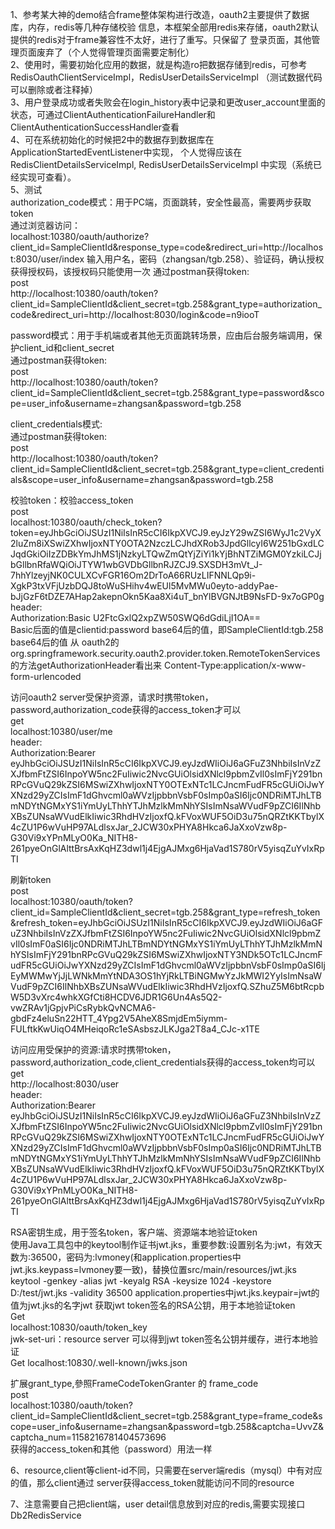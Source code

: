 1、参考某大神的demo结合frame整体架构进行改造，oauth2主要提供了数据库，内存，redis等几种存储校验
信息，本框架全部用redis来存储，oauth2默认提供的redis对于frame兼容性不太好，进行了重写。只保留了
登录页面，其他管理页面废弃了（个人觉得管理页面需要定制化）  
2、使用时，需要初始化应用的数据，就是构造ro把数据存储到redis，可参考RedisOauthClientServiceImpl，RedisUserDetailsServiceImpl
（测试数据代码可以删除或者注释掉）  
3、用户登录成功或者失败会在login_history表中记录和更改user_account里面的状态，可通过ClientAuthenticationFailureHandler和
ClientAuthenticationSuccessHandler查看  
4、可在系统初始化的时候把2中的数据存到数据库在ApplicationStartedEventListener中实现，
个人觉得应该在RedisClientDetailsServiceImpl,
RedisUserDetailsServiceImpl
中实现（系统已经实现可查看）。  
5、测试  
authorization_code模式：用于PC端，页面跳转，安全性最高，需要两步获取token  
通过浏览器访问：  
localhost:10380/oauth/authorize?client_id=SampleClientId&response_type=code&redirect_uri=http://localhost:8030/user/index
输入用户名，密码（zhangsan/tgb.258）、验证码，确认授权获得授权码，该授权码只能使用一次
通过postman获得token:  
post   
http://localhost:10380/oauth/token?client_id=SampleClientId&client_secret=tgb.258&grant_type=authorization_code&redirect_uri=http://localhost:8030/login&code=n9iooT  


password模式：用于手机端或者其他无页面跳转场景，应由后台服务端调用，保护client_id和client_secret  
通过postman获得token:  
post  
http://localhost:10380/oauth/token?client_id=SampleClientId&client_secret=tgb.258&grant_type=password&scope=user_info&username=zhangsan&password=tgb.258  


client_credentials模式:  
通过postman获得token:  
post  
http://localhost:10380/oauth/token?client_id=SampleClientId&client_secret=tgb.258&grant_type=client_credentials&scope=user_info&username=zhangsan&password=tgb.258  


校验token：校验access_token  
post  
localhost:10380/oauth/check_token?token=eyJhbGciOiJSUzI1NiIsInR5cCI6IkpXVCJ9.eyJzY29wZSI6WyJ1c2VyX2luZm8iXSwiZXhwIjoxNTY0OTA2NzczLCJhdXRob3JpdGllcyI6W251bGxdLCJqdGkiOiIzZDBkYmJhMS1jNzkyLTQwZmQtYjZiYi1kYjBhNTZiMGM0YzkiLCJjbGllbnRfaWQiOiJTYW1wbGVDbGllbnRJZCJ9.SXSDH3mVt_J-7hhYlzeyjNK0CULXCvFGR16Om2DrToA66RUzLIFNNLQp9i-XgkP3txVFjUzbDQJ8toWuSHihv4wEUl5MvMWu0eyto-addyPae-bJjGzF6tDZE7AHap2akepnOkn5Kaa8Xi4uT_bnYlBVGNJtB9NsFD-9x7oGP0g  
header:  
Authorization:Basic U2FtcGxlQ2xpZW50SWQ6dGdiLjI1OA==  
Basic后面的值是clientid:password base64后的值，即SampleClientId:tgb.258  base64后的值
从 oauth2的 org.springframework.security.oauth2.provider.token.RemoteTokenServices的方法getAuthorizationHeader看出来
Content-Type:application/x-www-form-urlencoded  


访问oauth2 server受保护资源，请求时携带token，password,authorization_code获得的access_token才可以  
get  
localhost:10380/user/me  
header:  
Authorization:Bearer eyJhbGciOiJSUzI1NiIsInR5cCI6IkpXVCJ9.eyJzdWIiOiJ6aGFuZ3NhbiIsInVzZXJfbmFtZSI6InpoYW5nc2FuIiwic2NvcGUiOlsidXNlcl9pbmZvIl0sImFjY291bnRPcGVuQ29kZSI6MSwiZXhwIjoxNTY0OTExNTc1LCJncmFudFR5cGUiOiJwYXNzd29yZCIsImF1dGhvcml0aWVzIjpbbnVsbF0sImp0aSI6Ijc0NDRiMTJhLTBmNDYtNGMxYS1iYmUyLThhYTJhMzlkMmNhYSIsImNsaWVudF9pZCI6IlNhbXBsZUNsaWVudElkIiwic3RhdHVzIjoxfQ.kFVoxWUF5OiD3u75nQRZtKKTbylX4cZU1P6wVuHP97ALdlsxJar_2JCW30xPHYA8Hkca6JaXxoVzw8p-G30Vi9xYPnMLyO0Ka_NITH8-261pyeOnGlAlttBrsAxKqHZ3dwl1j4EjgAJMxg6HjaVad1S780rV5yisqZuYvIxRpTI  


刷新token  
post  
localhost:10380/oauth/token?client_id=SampleClientId&client_secret=tgb.258&grant_type=refresh_token&refresh_token=eyJhbGciOiJSUzI1NiIsInR5cCI6IkpXVCJ9.eyJzdWIiOiJ6aGFuZ3NhbiIsInVzZXJfbmFtZSI6InpoYW5nc2FuIiwic2NvcGUiOlsidXNlcl9pbmZvIl0sImF0aSI6Ijc0NDRiMTJhLTBmNDYtNGMxYS1iYmUyLThhYTJhMzlkMmNhYSIsImFjY291bnRPcGVuQ29kZSI6MSwiZXhwIjoxNTY3NDk5OTc1LCJncmFudFR5cGUiOiJwYXNzd29yZCIsImF1dGhvcml0aWVzIjpbbnVsbF0sImp0aSI6IjEyMWMwYjJjLWNkMmYtNDA3OS1hYjRkLTBiNGMwYzJkMWI2YyIsImNsaWVudF9pZCI6IlNhbXBsZUNsaWVudElkIiwic3RhdHVzIjoxfQ.SZhuZ5M6btRcpbW5D3vXrc4whkXGfCti8HCDV6JDR1G6Un4As5Q2-vwZRAv1jGpjvPiCsRybkQvNCMA6-gbdFz4eluSn22HTT_4Ypg2V5AheX8SmjdEm5iymm-FULftkKwUiqO4MHeiqoRc1eSAsbszJLKJga2T8a4_CJc-x1TE  


访问应用受保护的资源:请求时携带token，password,authorization_code,client_credentials获得的access_token均可以  
get  
http://localhost:8030/user  
header:  
Authorization:Bearer  eyJhbGciOiJSUzI1NiIsInR5cCI6IkpXVCJ9.eyJzdWIiOiJ6aGFuZ3NhbiIsInVzZXJfbmFtZSI6InpoYW5nc2FuIiwic2NvcGUiOlsidXNlcl9pbmZvIl0sImFjY291bnRPcGVuQ29kZSI6MSwiZXhwIjoxNTY0OTExNTc1LCJncmFudFR5cGUiOiJwYXNzd29yZCIsImF1dGhvcml0aWVzIjpbbnVsbF0sImp0aSI6Ijc0NDRiMTJhLTBmNDYtNGMxYS1iYmUyLThhYTJhMzlkMmNhYSIsImNsaWVudF9pZCI6IlNhbXBsZUNsaWVudElkIiwic3RhdHVzIjoxfQ.kFVoxWUF5OiD3u75nQRZtKKTbylX4cZU1P6wVuHP97ALdlsxJar_2JCW30xPHYA8Hkca6JaXxoVzw8p-G30Vi9xYPnMLyO0Ka_NITH8-261pyeOnGlAlttBrsAxKqHZ3dwl1j4EjgAJMxg6HjaVad1S780rV5yisqZuYvIxRpTI  


RSA密钥生成，用于签名token，客户端、资源端本地验证token  
使用Java工具包中的keytool制作证书jwt.jks，重要参数:设置别名为:jwt，有效天数为:36500，密码为:lvmoney(和application.properties中jwt.jks.keypass=lvmoney要一致)，替换位置src/main/resources/jwt.jks
keytool -genkey -alias jwt -keyalg RSA -keysize 1024 -keystore D:/test/jwt.jks -validity 36500
application.properties中jwt.jks.keypair=jwt的值为jwt.jks的名字jwt
获取jwt token签名的RSA公钥，用于本地验证token  
Get   
localhost:10830/oauth/token_key  
jwk-set-uri：resource server 可以得到jwt token签名公钥并缓存，进行本地验证  
Get localhost:10830/.well-known/jwks.json  


扩展grant_type,參照FrameCodeTokenGranter 的 frame_code  
post  
localhost:10380/oauth/token?client_id=SampleClientId&client_secret=tgb.258&grant_type=frame_code&scope=user_info&username=zhangsan&password=tgb.258&captcha=UvvZ&captcha_num=1158216781404573696  
获得的access_token和其他（password）用法一样  

6、resource,client等client-id不同，只需要在server端redis（mysql）中有对应的值，那么client通过
server获得access_token就能访问不同的resource

7、注意需要自己把client端，user detail信息放到对应的redis,需要实现接口Db2RedisService
